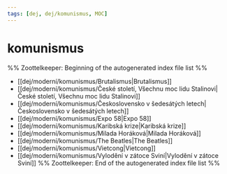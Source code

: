 ```yaml
---
tags: [dej, dej/komunismus, MOC]
---
```

# komunismus
%% Zoottelkeeper: Beginning of the autogenerated index file list  %%
-  [[dej/moderní/komunismus/Brutalismus|Brutalismus]]
-  [[dej/moderní/komunismus/České století, Všechnu moc lidu Stalinovi|České století, Všechnu moc lidu Stalinovi]]
-  [[dej/moderní/komunismus/Československo v šedesátých letech|Československo v šedesátých letech]]
-  [[dej/moderní/komunismus/Expo 58|Expo 58]]
-  [[dej/moderní/komunismus/Karibská krize|Karibská krize]]
-  [[dej/moderní/komunismus/Milada Horáková|Milada Horáková]]
-  [[dej/moderní/komunismus/The Beatles|The Beatles]]
-  [[dej/moderní/komunismus/Vietcong|Vietcong]]
-  [[dej/moderní/komunismus/Vylodění v zátoce Sviní|Vylodění v zátoce Sviní]]
%% Zoottelkeeper: End of the autogenerated index file list  %%
